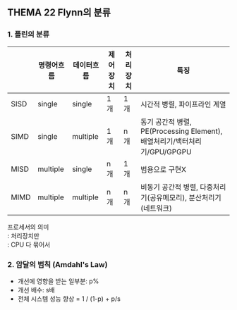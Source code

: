 ## **THEMA 22 Flynn의 분류**

### 1. 플린의 분류
| |명령어흐름|데이터흐름|제어장치|처리장치|특징|
|---|---|---|---|---|---|
|SISD|single|single|1개|1개|시간적 병렬, 파이프라인 계열|
|SIMD|single|multiple|1개|n개|동기 공간적 병렬, PE(Processing Element), 배열처리기/백터처리기/GPU/GPGPU|
|MISD|multiple|single|n개|1개|범용으로 구현X|
|MIMD|multiple|multiple|n개|n개|비동기 공간적 병렬, 다중처리기(공유메모리), 분산처리기(네트워크)|

프로세서의 의미  
: 처리장치만  
: CPU 다 묶어서  

### 2. 암달의 범칙 (Amdahl's Law)
- 개선에 영향을 받는 일부분: p%
- 개선 배수: s배
- 전체 시스템 성능 향상 = 1 / (1-p) + p/s



